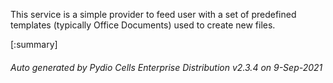 






This service is a simple provider to feed user with a set of predefined templates (typically Office Documents) used to create new files.

[:summary]

###### Auto generated by Pydio Cells Enterprise Distribution v2.3.4 on 9-Sep-2021
